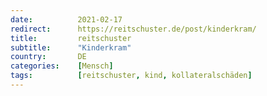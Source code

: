 ```yaml
---
date:          2021-02-17
redirect:      https://reitschuster.de/post/kinderkram/
title:         reitschuster
subtitle:      "Kinderkram"
country:       DE
categories:    [Mensch]
tags:          [reitschuster, kind, kollateralschäden]
---
```

